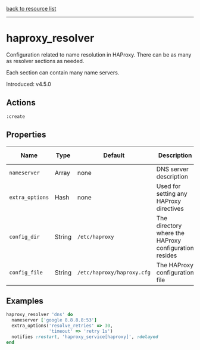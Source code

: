 [back to resource list](https://github.com/sous-chefs/haproxy#resources)

---

# haproxy_resolver

Configuration related to name resolution in HAProxy. There can be as many as resolver sections as needed.

Each section can contain many name servers.

Introduced: v4.5.0

## Actions

`:create`

## Properties

| Name | Type |  Default | Description | Allowed Values
| -- | -- | -- | -- | -- |
| `nameserver` | Array | none | DNS server description |
| `extra_options` | Hash | none | Used for setting any HAProxy directives |
| `config_dir` |  String | `/etc/haproxy` | The directory where the HAProxy configuration resides | Valid directory
| `config_file` |  String | `/etc/haproxy/haproxy.cfg` | The HAProxy configuration file | Valid file name

## Examples

```ruby
haproxy_resolver 'dns' do
  nameserver ['google 8.8.8.8:53']
  extra_options('resolve_retries' => 30,
                'timeout' => 'retry 1s')
  notifies :restart, 'haproxy_service[haproxy]', :delayed
end
```
